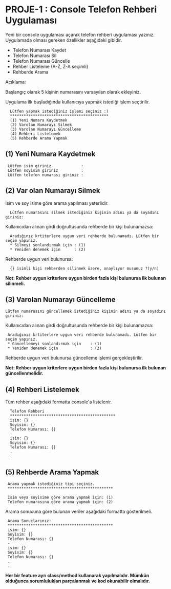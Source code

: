 # PROJE-1 : Console Telefon Rehberi Uygulaması


Yeni bir console uygulaması açarak telefon rehberi uygulaması yazınız. Uygulamada olması gereken özellikler aşağıdaki gibidir.



- Telefon Numarası Kaydet
- Telefon Numarası Sil
- Telefon Numarası Güncelle
- Rehber Listeleme (A-Z, Z-A seçimli)
- Rehberde Arama


Açıklama:

Başlangıç olarak 5 kişinin numarasını varsayılan olarak ekleyiniz.

Uygulama ilk başladığında kullanıcıya yapmak istediği işlem seçtirilir.

```
  Lütfen yapmak istediğiniz işlemi seçiniz :) 
  *******************************************
  (1) Yeni Numara Kaydetmek
  (2) Varolan Numarayı Silmek
  (3) Varolan Numarayı Güncelleme
  (4) Rehberi Listelemek
  (5) Rehberde Arama Yapmak﻿
```

## (1) Yeni Numara Kaydetmek

```
 Lütfen isim giriniz             : 
 Lütfen soyisim giriniz          :
 Lütfen telefon numarası giriniz :
```

## (2) Var olan Numarayı Silmek

İsim ve soy isime göre arama yapılması yeterlidir.

```
  Lütfen numarasını silmek istediğiniz kişinin adını ya da soyadını giriniz:
```

Kullanıcıdan alınan girdi doğrultusunda rehberde bir kişi bulunamazsa:

```
  Aradığınız krtiterlere uygun veri rehberde bulunamadı. Lütfen bir seçim yapınız.
  * Silmeyi sonlandırmak için : (1)
  * Yeniden denemek için      : (2)
```

Rehberde uygun veri bulunursa:

```
  {} isimli kişi rehberden silinmek üzere, onaylıyor musunuz ?(y/n)
```

**Not: Rehber uygun kriterlere uygun birden fazla kişi bulunursa ilk bulunan silinmeli.**


## (3) Varolan Numarayı Güncelleme

```
Lütfen numarasını güncellemek istediğiniz kişinin adını ya da soyadını giriniz:
```

Kullanıcıdan alınan girdi doğrultusunda rehberde bir kişi bulunamazsa:
```
 Aradığınız krtiterlere uygun veri rehberde bulunamadı. Lütfen bir seçim yapınız.
 * Güncellemeyi sonlandırmak için    : (1)
 * Yeniden denemek için              : (2)
```

Rehberde uygun veri bulunursa güncelleme işlemi gerçekleştirilir.

**Not: Rehber uygun kriterlere uygun birden fazla kişi bulunursa ilk bulunan güncellenmelidir.**


## (4) Rehberi Listelemek

Tüm rehber aşağıdaki formatta console'a listelenir.
```
  Telefon Rehberi
  **********************************************
  isim: {}
  Soyisim: {}
  Telefon Numarası: {}
  - 
  isim: {}
  Soyisim: {}
  Telefon Numarası: {}
  .
  .
```

## (5) Rehberde Arama Yapmak

```
 Arama yapmak istediğiniz tipi seçiniz.
 **********************************************
 
 İsim veya soyisime göre arama yapmak için: (1)
 Telefon numarasına göre arama yapmak için: (2)
```
Arama sonucuna göre bulunan veriler aşağıdaki formatta gösterilmeli.


```
 Arama Sonuçlarınız:
 **********************************************
 isim: {}
 Soyisim: {}
 Telefon Numarası: {}
 - 
 isim: {}
 Soyisim: {}
 Telefon Numarası: {}
 .
 .
```

**Her bir feature ayrı class/method kullanarak yapılmalıdır. Mümkün olduğunca sorumlulukları parçalanmalı ve kod okunabilir olmalıdır.**